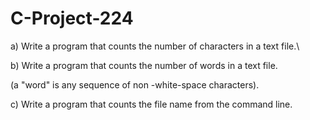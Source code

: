 # C-Project-224

a) Write a program that counts the number of characters in a text file.\

b) Write a program that counts the number of words in a text file. 

(a "word" is any sequence of non -white-space characters).

c) Write a program that counts the file name from the command line.
